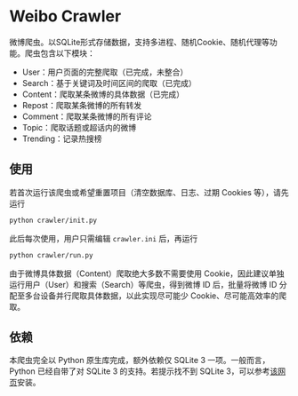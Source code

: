 # Weibo Crawler

微博爬虫。以SQLite形式存储数据，支持多进程、随机Cookie、随机代理等功能。爬虫包含以下模块：
- User：用户页面的完整爬取（已完成，未整合）
- Search：基于关键词及时间区间的爬取（已完成）
- Content：爬取某条微博的具体数据（已完成）
- Repost：爬取某条微博的所有转发
- Comment：爬取某条微博的所有评论
- Topic：爬取话题或超话内的微博
- Trending：记录热搜榜

## 使用

若首次运行该爬虫或希望重置项目（清空数据库、日志、过期 Cookies 等），请先运行
```bash
python crawler/init.py
```

此后每次使用，用户只需编辑 `crawler.ini` 后，再运行
```bash
python crawler/run.py
```

由于微博具体数据（Content）爬取绝大多数不需要使用 Cookie，因此建议单独运行用户（User）和搜索（Search）等爬虫，得到微博 ID 后，批量将微博 ID 分配至多台设备并行爬取具体数据，以此实现尽可能少 Cookie、尽可能高效率的爬取。

## 依赖

本爬虫完全以 Python 原生库完成，额外依赖仅 SQLite 3 一项。一般而言，Python 已经自带了对 SQLite 3 的支持。若提示找不到 SQLite 3，可以参考[该网页](https://www.runoob.com/sqlite/sqlite-installation.html)安装。